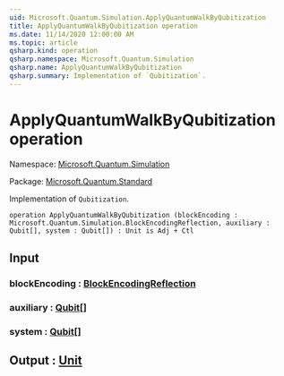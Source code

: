 ```yaml
---
uid: Microsoft.Quantum.Simulation.ApplyQuantumWalkByQubitization
title: ApplyQuantumWalkByQubitization operation
ms.date: 11/14/2020 12:00:00 AM
ms.topic: article
qsharp.kind: operation
qsharp.namespace: Microsoft.Quantum.Simulation
qsharp.name: ApplyQuantumWalkByQubitization
qsharp.summary: Implementation of `Qubitization`.
---
```


# ApplyQuantumWalkByQubitization operation

Namespace: [Microsoft.Quantum.Simulation](xref:Microsoft.Quantum.Simulation)

Package: [Microsoft.Quantum.Standard](https://nuget.org/packages/Microsoft.Quantum.Standard)


Implementation of `Qubitization`.

```qsharp
operation ApplyQuantumWalkByQubitization (blockEncoding : Microsoft.Quantum.Simulation.BlockEncodingReflection, auxiliary : Qubit[], system : Qubit[]) : Unit is Adj + Ctl
```


## Input

### blockEncoding : [BlockEncodingReflection](xref:Microsoft.Quantum.Simulation.BlockEncodingReflection)




### auxiliary : [Qubit](xref:microsoft.quantum.lang-ref.qubit)[]




### system : [Qubit](xref:microsoft.quantum.lang-ref.qubit)[]





## Output : [Unit](xref:microsoft.quantum.lang-ref.unit)

